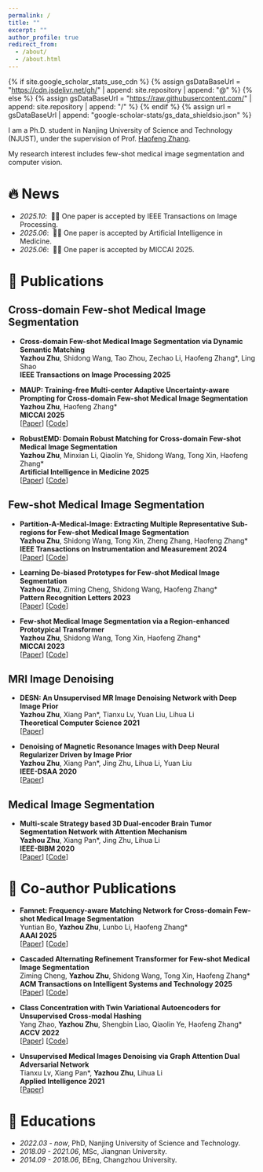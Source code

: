 ```yaml
---
permalink: /
title: ""
excerpt: ""
author_profile: true
redirect_from: 
  - /about/
  - /about.html
---
```


{% if site.google_scholar_stats_use_cdn %}
{% assign gsDataBaseUrl = "https://cdn.jsdelivr.net/gh/" | append: site.repository | append: "@" %}
{% else %}
{% assign gsDataBaseUrl = "https://raw.githubusercontent.com/" | append: site.repository | append: "/" %}
{% endif %}
{% assign url = gsDataBaseUrl | append: "google-scholar-stats/gs_data_shieldsio.json" %}

<span class='anchor' id='about-me'></span>

I am a Ph.D. student in Nanjing University of Science and Technology (NJUST), under the supervision of Prof. [Haofeng Zhang](https://scholar.google.com/citations?user=BRFfdhcAAAAJ&hl=en&oi=ao). 

My research interest includes few-shot medical image segmentation and computer vision. 



# 🔥 News
- *2025.10*: &nbsp;🎉🎉 One paper is accepted by IEEE Transactions on Image Processing.
- *2025.06*: &nbsp;🎉🎉 One paper is accepted by Artificial Intelligence in Medicine.
- *2025.06*: &nbsp;🎉🎉 One paper is accepted by MICCAI 2025. 

# 📝 Publications

## Cross-domain Few-shot Medical Image Segmentation

- **Cross-domain Few-shot Medical Image Segmentation via Dynamic Semantic Matching**
  <br>
  **Yazhou Zhu**, Shidong Wang, Tao Zhou, Zechao Li, Haofeng Zhang*, Ling Shao
  <br>
  **IEEE Transactions on Image Processing 2025**

- **MAUP: Training-free Multi-center Adaptive Uncertainty-aware Prompting for Cross-domain Few-shot Medical Image Segmentation**
  <br>
  **Yazhou Zhu**, Haofeng Zhang*
  <br>
  **MICCAI 2025**
  <br>
  [[Paper](https://arxiv.org/abs/2508.03511)] [[Code](https://github.com/YazhouZhu19/MAUP)]

- **RobustEMD: Domain Robust Matching for Cross-domain Few-shot Medical Image Segmentation**
  <br>
  **Yazhou Zhu**, Minxian Li, Qiaolin Ye, Shidong Wang, Tong Xin, Haofeng Zhang*
  <br>
  **Artificial Intelligence in Medicine 2025**
  <br>
  [[Paper](https://www.sciencedirect.com/science/article/abs/pii/S0933365725001320)] [[Code](https://github.com/YazhouZhu19/RobustEMD)]


## Few-shot Medical Image Segmentation

- **Partition-A-Medical-Image: Extracting Multiple Representative Sub-regions for Few-shot Medical Image Segmentation**
  <br>
  **Yazhou Zhu**, Shidong Wang, Tong Xin, Zheng Zhang, Haofeng Zhang*
  <br>
  **IEEE Transactions on Instrumentation and Measurement 2024**
  <br>
  [[Paper](https://ieeexplore.ieee.org/abstract/document/10478981/)] [[Code](https://github.com/YazhouZhu19/Partition-A-Medical-Image)]

- **Learning De-biased Prototypes for Few-shot Medical Image Segmentation**
  <br>
  **Yazhou Zhu**, Ziming Cheng, Shidong Wang, Haofeng Zhang*
  <br>
  **Pattern Recognition Letters 2023**
  <br>
  [[Paper](https://www.sciencedirect.com/science/article/abs/pii/S0167865524001417)] [[Code](https://github.com/YazhouZhu19/DMAP)]

- **Few-shot Medical Image Segmentation via a Region-enhanced Prototypical Transformer**
  <br>
  **Yazhou Zhu**, Shidong Wang, Tong Xin, Haofeng Zhang*
  <br>
  **MICCAI 2023**
  <br>
  [[Paper](https://link.springer.com/chapter/10.1007/978-3-031-43901-8_26)] [[Code](https://github.com/YazhouZhu19/RPT)]

## MRI Image Denoising

- **DESN: An Unsupervised MR Image Denoising Network with Deep Image Prior**
  <br>
  **Yazhou Zhu**, Xiang Pan*, Tianxu Lv, Yuan Liu, Lihua Li
  <br>
  **Theoretical Computer Science 2021**
  <br>
  [[Paper](https://www.sciencedirect.com/science/article/pii/S0304397521003522)]

- **Denoising of Magnetic Resonance Images with Deep Neural Regularizer Driven by Image Prior**
  <br>
  **Yazhou Zhu**, Xiang Pan*, Jing Zhu, Lihua Li, Yuan Liu
  <br>
  **IEEE-DSAA 2020**
  <br>
  [[Paper](https://drive.google.com/file/d/1Sg9mUTG0lJuRpfBl1KT2lp742E9HwPUN/view)]

## Medical Image Segmentation

- **Multi-scale Strategy based 3D Dual-encoder Brain Tumor Segmentation Network with Attention Mechanism**
  <br>
  **Yazhou Zhu**, Xiang Pan*, Jing Zhu, Lihua Li
  <br>
  **IEEE-BIBM 2020**
  <br>
  [[Paper](https://ieeexplore.ieee.org/document/9313089)] [[Code](https://github.com/YazhouZhu19/3D-Dual-Encoder)]


# 👻 Co-author Publications

- **Famnet: Frequency-aware Matching Network for Cross-domain Few-shot Medical Image Segmentation**
  <br>
  Yuntian Bo, **Yazhou Zhu**, Lunbo Li, Haofeng Zhang*
  <br>
  **AAAI 2025**
  <br>
  [[Paper](https://arxiv.org/abs/2412.09319)] [[Code](https://github.com/primebo1/FAMNet)]

- **Cascaded Alternating Refinement Transformer for Few-shot Medical Image Segmentation**
  <br>
  Ziming Cheng, **Yazhou Zhu**, Shidong Wang, Tong Xin, Haofeng Zhang*
  <br>
  **ACM Transactions on Intelligent Systems and Technology 2025**
  <br>
  [[Paper](https://dl.acm.org/doi/abs/10.1145/3709145)] [[Code](https://github.com/zmcheng9/CART)]

- **Class Concentration with Twin Variational Autoencoders for Unsupervised Cross-modal Hashing**
  <br>
  Yang Zhao, **Yazhou Zhu**, Shengbin Liao, Qiaolin Ye, Haofeng Zhang*
  <br>
  **ACCV 2022**
  <br>
  [[Paper](https://openaccess.thecvf.com/content/ACCV2022/html/Zhao_Class_Concentration_with_Twin_Variational_Autoencoders_for_Unsupervised_Cross-modal_Hashing_ACCV_2022_paper.html)] [[Code](https://github.com/theusernamealreadyexists/CCTV)]

- **Unsupervised Medical Images Denoising via Graph Attention Dual Adversarial Network**
  <br>
  Tianxu Lv, Xiang Pan*, **Yazhou Zhu**, Lihua Li
  <br>
  **Applied Intelligence 2021**
  <br>
  [[Paper](https://link.springer.com/article/10.1007/s10489-020-02016-4)]

  


# 📖 Educations
- *2022.03 - now*, PhD, Nanjing University of Science and Technology.
- *2018.09 - 2021.06*, MSc, Jiangnan University. 
- *2014.09 - 2018.06*, BEng, Changzhou University. 

